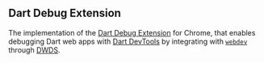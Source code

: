 ## Dart Debug Extension

The implementation of the [Dart Debug Extension][] for Chrome,
that enables debugging Dart web apps with [Dart DevTools][] by
integrating with [`webdev`][] through [DWDS][].

[Dart Debug Extension]: https://dart.dev/to/web-debug-extension
[Dart DevTools]: https://dart.dev/tools/dart-devtools
[`webdev`]: https://dart.dev/tools/webdev
[DWDS]: https://pub.dev/packages/dwds
